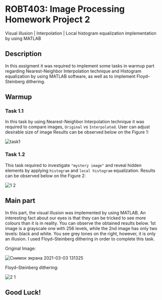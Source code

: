 # ROBT403: Image Processing Homework Project 2
Visual illusion | Interpolation | Local histogram equalization implementation by using MATLAB

## Description
In this assigment it was required to implement some tasks in warmup part regarding Nearest-Neighbor Interpolation technique and Histogram
equalization by using MATLAB software, as well as to implement Floyd–Steinberg dithering. 

## Warmup
### Task 1.1
In this task by using Nearest-Neighbor Interpolation technique it was required to compare images, `Original` vs `Interpolated`. User can adjust desirable size of image Results can be observed below on the Figure 1:  

![task1](https://user-images.githubusercontent.com/67557966/109764630-033b1980-7c1e-11eb-8c0d-243bbb406042.jpg)

### Task 1.2
This task required to investigate `"mystery image"` and reveal hidden elements by applying `histogram` and `local histogram` equalization. Results can be observed below on the Figure 2:

![1 2](https://user-images.githubusercontent.com/67557966/109764906-51501d00-7c1e-11eb-8996-97cba6446abc.jpg)


## Main part 
In this part, the visual illusion was implemented by using MATLAB. An interesting fact about our eyes is that they can be tricked to see more colours than it is in reality. You can observe the obtained results below. 1st image is a grayscale one with 256 levels, while the 2nd image has only two levels: black and white. You see grey tones on the right, however, it is only an illusion. I used Floyd–Steinberg dithering in order to complete this task.

Original Image:

![Снимок экрана 2021-03-03 131325](https://user-images.githubusercontent.com/67557966/109767769-3f707900-7c22-11eb-8094-ba66489d19b0.jpg)

Floyd–Steinberg dithering:

![2 1](https://user-images.githubusercontent.com/67557966/109767817-51521c00-7c22-11eb-9009-6b0ef5210107.jpg)

## Good Luck!

